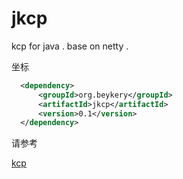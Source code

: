 # jkcp

kcp for java . base on netty .

坐标

```xml
  <dependency>
      <groupId>org.beykery</groupId>
      <artifactId>jkcp</artifactId>
      <version>0.1</version>
  </dependency>
```

请参考

[kcp](https://github.com/skywind3000/kcp)